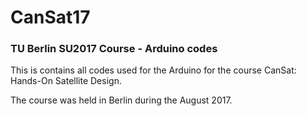 # CanSat17
### TU Berlin SU2017 Course - Arduino codes

This is contains all codes used for the Arduino for the course CanSat: Hands-On Satellite Design.

The course was held in Berlin during the August 2017.
